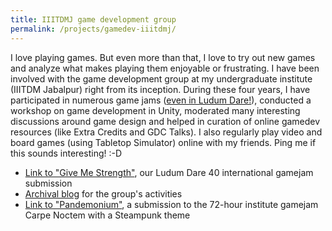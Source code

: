 ```yaml
---
title: IIITDMJ game development group
permalink: /projects/gamedev-iiitdmj/
---
```


I love playing games. But even more than that, I love to try out new games and analyze what makes playing them enjoyable or frustrating. I have been involved with the game development group at my undergraduate institute (IIITDM Jabalpur) right from its inception. During these four years, I have participated in numerous game jams ([even in Ludum Dare!][ludumdare]), conducted a workshop on game development in Unity, moderated many interesting discussions around game design and helped in curation of online gamedev resources (like Extra Credits and GDC Talks). I also regularly play video and board games (using Tabletop Simulator) online with my friends. Ping me if this sounds interesting! :-D

* [Link to "Give Me Strength"][ludumdare], our Ludum Dare 40 international gamejam submission
* [Archival blog][blog] for the group's activities
* [Link to "Pandemonium"][pandemonium], a submission to the 72-hour institute gamejam Carpe Noctem with a Steampunk theme


[ludumdare]: https://ldjam.com/events/ludum-dare/40/give-me-strength
[blog]: https://grolibur.wordpress.com/
[pandemonium]: https://github.com/amhndu/Pandemonium